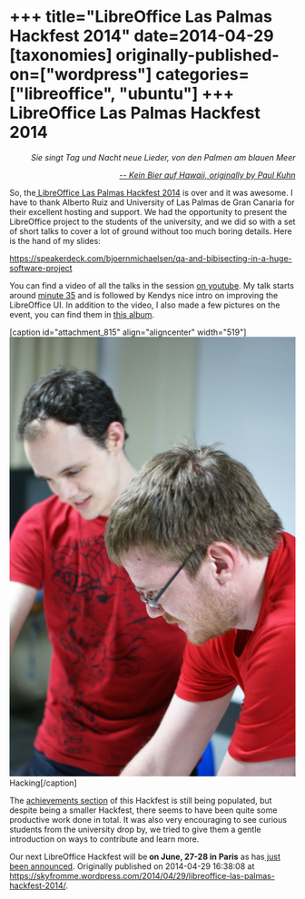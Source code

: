 +++
title="LibreOffice Las Palmas Hackfest 2014"
date=2014-04-29
[taxonomies]
originally-published-on=["wordpress"]
categories=["libreoffice", "ubuntu"]
+++
LibreOffice Las Palmas Hackfest 2014
====================================

<p style="text-align:right;"><em>Sie singt Tag und Nacht neue Lieder, </em>
<em> von den Palmen am blauen Meer</em></p>
<p style="text-align:right;"><em><a href="https://www.youtube.com/watch?v=cLoTkwKgtXE">-- Kein Bier auf Hawaii, originally by Paul Kuhn</a></em></p>
So, the<a href="https://wiki.documentfoundation.org/Hackfest/GranCanaria2014"> LibreOffice Las Palmas Hackfest 2014</a> is over and it was awesome. I have to thank Alberto Ruiz and University of Las Palmas de Gran Canaria for their excellent hosting and support. We had the opportunity to present the LibreOffice project to the students of the university, and we did so with a set of short talks to cover a lot of ground without too much boring details. Here is the hand of my slides:

https://speakerdeck.com/bjoernmichaelsen/qa-and-bibisecting-in-a-huge-software-project

You can find a video of all the talks in the session <a href="https://www.youtube.com/watch?v=1JQqjSB2Tm4">on youtube</a>. My talk starts around <a href="https://www.youtube.com/watch?feature=player_detailpage&amp;v=1JQqjSB2Tm4#t=2136">minute 35</a> and is followed by Kendys nice intro on improving the LibreOffice UI. In addition to the video, I also made a few pictures on the event, you can find them in <a href="https://plus.google.com/u/0/photos/101094190333184858950/albums/6007493338551235953?authkey=CNj5zf-HirWL3wE">this album</a>.

[caption id="attachment_815" align="aligncenter" width="519"]<a href="https://plus.google.com/u/0/photos/101094190333184858950/albums/6007493338551235953"><img src="/static/img/wp/2014/04/dsc08467.jpg?w=519" alt="Hacking" width="519" height="775" class="size-large wp-image-815" /></a> Hacking[/caption]

The <a href="https://wiki.documentfoundation.org/Hackfest/GranCanaria2014#Achievements">achievements section</a> of this Hackfest is still being populated, but despite being a smaller Hackfest, there seems to have been quite some productive work done in total. It was also very encouraging to see curious students from the university drop by, we tried to give them a gentle introduction on ways to contribute and learn more.

Our next LibreOffice Hackfest will be<strong> on June, 27-28 in Paris</strong> as has<a href="http://nabble.documentfoundation.org/Paris-LibreOffice-hackfest-td4106906.html"> just been announced</a>.
Originally published on 2014-04-29 16:38:08 at https://skyfromme.wordpress.com/2014/04/29/libreoffice-las-palmas-hackfest-2014/.
